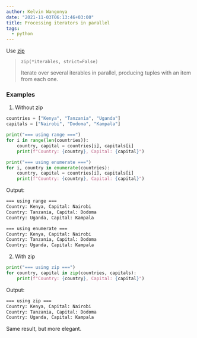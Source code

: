 ```yaml
---
author: Kelvin Wangonya
date: "2021-11-03T06:13:46+03:00"
title: Processing iterators in parallel
tags:
  - python
---
```


Use [zip](https://docs.python.org/3/library/functions.html#zip)

> `zip(*iterables, strict=False)`
>
> Iterate over several iterables in parallel, producing tuples with an
> item from each one.

### Examples

1.  Without zip

```python
countries = ["Kenya", "Tanzania", "Uganda"]
capitals = ["Nairobi", "Dodoma", "Kampala"]

print("=== using range ===")
for i in range(len(countries)):
    country, capital = countries[i], capitals[i]
    print(f"Country: {country}, Capital: {capital}")

print("=== using enumerate ===")
for i, country in enumerate(countries):
    country, capital = countries[i], capitals[i]
    print(f"Country: {country}, Capital: {capital}")
```

Output:

```{.bash org-language="sh"}
=== using range ===
Country: Kenya, Capital: Nairobi
Country: Tanzania, Capital: Dodoma
Country: Uganda, Capital: Kampala

=== using enumerate ===
Country: Kenya, Capital: Nairobi
Country: Tanzania, Capital: Dodoma
Country: Uganda, Capital: Kampala
```

2.  With zip

```python
print("=== using zip ===")
for country, capital in zip(countries, capitals):
    print(f"Country: {country}, Capital: {capital}")
```

Output:

```{.bash org-language="sh"}
=== using zip ===
Country: Kenya, Capital: Nairobi
Country: Tanzania, Capital: Dodoma
Country: Uganda, Capital: Kampala
```

Same result, but more elegant.
